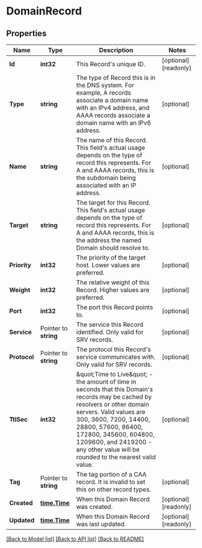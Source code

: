 # DomainRecord

## Properties

Name | Type | Description | Notes
------------ | ------------- | ------------- | -------------
**Id** | **int32** | This Record&#39;s unique ID. | [optional] [readonly] 
**Type** | **string** | The type of Record this is in the DNS system. For example, A records associate a domain name with an IPv4 address, and AAAA records associate a domain name with an IPv6 address.  | [optional] 
**Name** | **string** | The name of this Record. This field&#39;s actual usage depends on the type of record this represents. For A and AAAA records, this is the subdomain being associated with an IP address.  | [optional] 
**Target** | **string** | The target for this Record. This field&#39;s actual usage depends on the type of record this represents. For A and AAAA records, this is the address the named Domain should resolve to.  | [optional] 
**Priority** | **int32** | The priority of the target host. Lower values are preferred.  | [optional] 
**Weight** | **int32** | The relative weight of this Record. Higher values are preferred.  | [optional] 
**Port** | **int32** | The port this Record points to.  | [optional] 
**Service** | Pointer to **string** | The service this Record identified. Only valid for SRV records.  | [optional] 
**Protocol** | Pointer to **string** | The protocol this Record&#39;s service communicates with. Only valid for SRV records.  | [optional] 
**TtlSec** | **int32** | \&quot;Time to Live\&quot; - the amount of time in seconds that this Domain&#39;s records may be cached by resolvers or other domain servers. Valid values are 300, 3600, 7200, 14400, 28800, 57600, 86400, 172800, 345600, 604800, 1209600, and 2419200 - any other value will be rounded to the nearest valid value.  | [optional] 
**Tag** | Pointer to **string** | The tag portion of a CAA record. It is invalid to set this on other record types.  | [optional] 
**Created** | [**time.Time**](time.Time.md) | When this Domain Record was created. | [optional] [readonly] 
**Updated** | [**time.Time**](time.Time.md) | When this Domain Record was last updated. | [optional] [readonly] 

[[Back to Model list]](../README.md#documentation-for-models) [[Back to API list]](../README.md#documentation-for-api-endpoints) [[Back to README]](../README.md)


